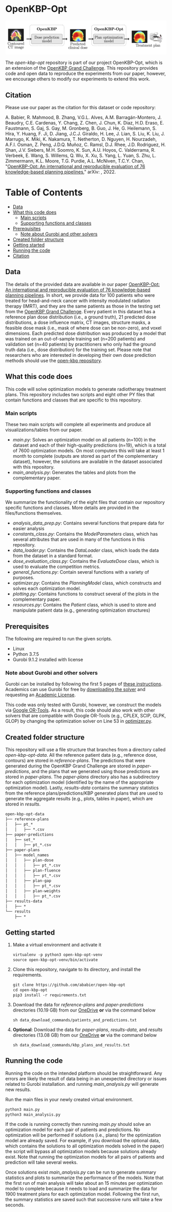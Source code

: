 # OpenKBP-Opt

![](pipeline.png)

The _open-kbp-opt_ repository is part of our project OpenKBP-Opt, which is an extension of the [OpenKBP Grand Challenge](https://aapm.onlinelibrary.wiley.com/doi/pdfdirect/10.1002/mp.14845). This repository provides code and open data to reproduce the experiments from our paper, however, we encourage others to modify our experiments to extend this work.


## Citation

Please use our paper as the citation for this dataset or code repository:

A. Babier, R. Mahmood, B. Zhang, V.G.L. Alves, A.M. Barragán-Montero, J. Beaudry, C.E. Cardenas, Y. Chang, Z. Chen, J. Chun, K. Diaz, H.D. Eraso, E. Faustmann, S. Gaj, S. Gay, M. Gronberg, B. Guo, J. He, G. Heilemann, S. Hira, Y. Huang, F. Ji, D. Jiang, J.C.J. Giraldo, H. Lee, J. Lian, S. Liu, K. Liu, J. Marrugo, K. Miki, K. Nakamura, T. Netherton, D. Nguyen, H. Nourzadeh, A.F.I. Osman, Z. Peng, J.D.Q. Muñoz, C. Ramsl, D.J. Rhee, J.D. Rodriguez, H. Shan, J.V. Siebers, M.H. Soomro, K. Sun, A.U. Hoyos, C. Valderrama, R. Verbeek, E. Wang, S. Willems, Q. Wu, X. Xu, S. Yang, L. Yuan, S. Zhu, L. Zimmermann, K.L. Moore, T.G. Purdie, A.L. McNiven, T.C.Y. Chan, "[OpenKBP-Opt: An international and reproducible evaluation of 76 knowledge-based planning pipelines](https://arxiv.org/abs/2202.08303)," arXiv: , 2022.


# Table of Contents

- [Data](#data)
- [What this code does](#what-this-code-does)
  + [Main scripts](#main-scripts)
  + [Supporting functions and classes](#supporting-functions-and-classes)
- [Prerequisites](#prerequisites)
  + [Note about Gurobi and other solvers](#note-about-gurobi-and-other-solvers)
- [Created folder structure](#created-folder-structure)
- [Getting started](#getting-started)
- [Running the code](#running-the-code)
- [Citation](#citation)

## Data

The details of the provided data are available in our paper [OpenKBP-Opt: An international and reproducible evaluation of 76 knowledge-based planning pipelines](https://arxiv.org/abs/2202.08303). In short, we provide data for 100 patients who were treated for head-and-neck cancer with intensity modulated radiation therapy (IMRT), and they are the same patients as those in the testing set from the [OpenKBP Grand Challenge](https://github.com/ababier/open-kbp). Every patient in this dataset has a reference plan dose distribution (i.e., a ground truth), 21 predicted dose distributions, a dose influence matrix, CT images, structure masks, a feasible dose mask (i.e., mask of where dose can be non-zero), and voxel dimensions. Each predicted dose distribution was produced by a model that was trained on an out-of-sample training set (n=200 patients) and validation set (n=40 patients) by practitioners who only had the ground truth data (i.e., dose distribution) for the training set. Please note that researchers who are interested in developing their own dose prediction methods should use the [open-kbp repository](https://github.com/ababier/open-kbp).

## What this code does

This code will solve optimization models to generate radiotherapy treatment plans. This repository includes two scripts and eight other PY files that contain functions and classes that are specific to this repository.

### Main scripts

These two main scripts will complete all experiments and produce all visualizations/tables from our paper. 

- _main.py_: Solves an optimization model on all patients (n=100) in the dataset and each of their high-quality predictions (n=19), which is a total of 7600 optimization models. On most computers this will take at least 1 month to complete (outputs are stored as part of the complementary dataset), however, the solutions are available in the dataset associated with this repository.
- _main_analysis.py_: Generates the tables and plots from the complementary paper.

### Supporting functions and classes
We summarize the functionality of the eight files that contain our repository specific functions and classes. More details are provided in the files/functions themselves.

- _analysis_data_prep.py_: Contains several functions that prepare data for easier analysis
- _constants_class.py_: Contains the _ModelParameters_ class, which has several attributes that are used in many of the functions in this repository. 
- _data_loader.py_: Contains the _DataLoader_ class, which loads the data from the dataset in a standard format. 
- _dose_evaluation_class.py_: Contains the _EvaluateDose_ class, which is used to evaluate the competition metrics.
- _general_functions.py_: Contain several functions with a variety of purposes.
- _optimizer.py_: Contains the _PlanningModel_ class, which constructs and solves each optimization model.
- _plotting.py_: Contains functions to construct several of the plots in the complementary paper.
- _resources.py_: Contains the _Patient_ class, which is used to store and manipulate patient data (e.g., generating optimization structures)

## Prerequisites

The following are required to run the given scripts.

- Linux
- Python 3.7.5
- Gurobi 9.1.2 installed with license 

### Note about Gurobi and other solvers
Gurobi can be installed by following the first 5 pages of [these instructions](https://www.gurobi.com/wp-content/plugins/hd_documentations/documentation/9.1/quickstart_linux.pdf). Academics can use Gurobi for free by [downloading the solver](https://www.gurobi.com/downloads/gurobi-software/) and requesting an [Academic License](https://www.gurobi.com/downloads/end-user-license-agreement-academic/).

This code was only tested with Gurobi, however, we construct the models via [Google OR-Tools](https://developers.google.com/optimization). As a result, this code should also work with other solvers that are compatible with Google OR-Tools (e.g., CPLEX, SCIP, GLPK, GLOP) by changing the optimization solver on Line 53 in [optimizer.py](provided_code/optimizer.py).  

## Created folder structure
This repository will use a file structure that branches from a directory called _open-kbp-opt-data_. All the reference patient data (e.g., reference dose, contours) are stored in _reference-plans_. The predictions that were generated during the OpenKBP Grand Challenge are stored in _paper-predictions_, and the plans that we generated using those predictions are stored in _paper-plans_. The _paper-plans_ directory also has a subdirectory for each optimization model (identified by the name of the appropriate optimization model). Lastly, _results-data_ contains the summary statistics from the reference plans/predictions/KBP generated plans that are used to generate the aggregate results (e.g., plots, tables in paper), which are stored in _results_.

```
open-kbp-opt-data
├── reference-plans
│   ├── pt_*
│   │   ├── *.csv
├── paper-predictions
│   ├── set_*
│   │   ├── pt_*.csv
├── paper-plans
│   ├── model_names
│   │   ├── plan-dose
│   │   │   ├── pt_*.csv
│   │   ├── plan-fluence
│   │   │   ├── pt_*.csv
│   │   ├── plan-gap
│   │   │   ├── pt_*.csv
│   │   ├── plan-weights
│   │   │   ├── pt_*.csv
├── results-data
│   ├── *
└── results
    ├── *
```

## Getting started

1. Make a virtual environment and activate it
    ```
    virtualenv -p python3 open-kbp-opt-venv
    source open-kbp-opt-venv/bin/activate
    ```
2. Clone this repository, navigate to its directory, and install the requirements.
    ```
    git clone https://github.com/ababier/open-kbp-opt
    cd open-kbp-opt
    pip3 install -r requirements.txt
    ```

3. Download the data for _reference-plans_ and _paper-predictions_ directories (10.19 GB) from our [OneDrive](https://utoronto-my.sharepoint.com/:u:/g/personal/a_babier_mail_utoronto_ca/ETz5x0o3PShNv9o-Q7w9trsBBhUquUEwCmAX0YYvBtvCCg?download=1) **or** via the command below 
   ```
   sh data_download_commands/patients_and_predictions.txt
   ```
   
4. __Optional__:  Download the data for _paper-plans_, _results-data_, and _results_ directories (13.08 GB) from our [OneDrive](https://utoronto-my.sharepoint.com/:u:/g/personal/a_babier_mail_utoronto_ca/EbupQyC0cDJDvzUdkNe-g5sBCGbM_Uma5A28F2M0ldJ0ig?download=1) **or** via the command below 
   ```
   sh data_download_commands/kbp_plans_and_results.txt
   ```

## Running the code

Running the code on the intended platform should be straightforward. Any errors are likely the result of data being in an unexpected directory or issues related to Gurobi installation. and running _main_analysis.py_ will generate new results.

Run the main files in your newly created virtual environment.

```
python3 main.py
python3 main_analysis.py
```

 If the code is running correctly then running _main.py_ should solve an optimization model for each pair of patients and predictions. No optimization will be performed if solutions (i.e., plans) for the optimization model are already saved. For example, if you download the optional data, which contains the solutions to all optimization models solved in the paper) the script will bypass all optimization models because solutions already exist. Note that running the optimization models for all pairs of patients and prediction will take several weeks. 
 
Once solutions exist _main_analysis.py_ can be run to generate summary statistics and plots to summarize the performance of the models. Note that the first run of main analysis will take about an 15 minutes per optimization model to complete because it needs to load and summarize the data for 1900 treatment plans for each optimization model. Following the first run, the summary statistics are saved such that successive runs will take a few seconds.
